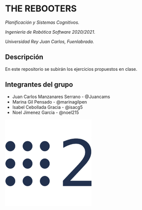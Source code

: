 # THE REBOOTERS

_Planificación y Sistemas Cognitivos._

_Ingeniería de Robótica Software 2020/2021._

_Universidad Rey Juan Carlos, Fuenlabrada._

## Descripción

En este repositorio se subirán los ejercicios propuestos en clase.

## Integrantes del grupo

* Juan Carlos Manzanares Serrano - @Juancams
* Marina Gil Pensado - @marinagilpen
* Isabel Cebollada Gracia - @isacg5
* Noel Jimenez Garcia - @noel215

![alt text](https://github.com/Juancams/plan_sist_cogn/blob/master/resources/ros2.png)